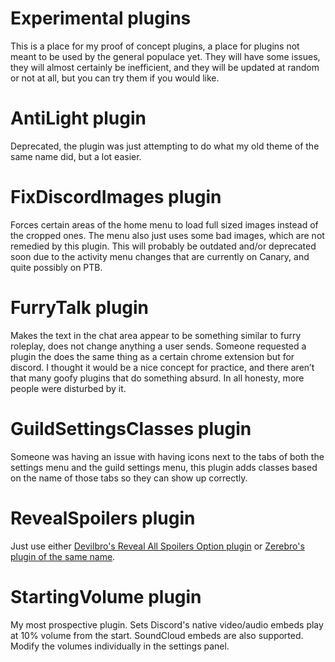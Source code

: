 # Experimental plugins

<div>This is a place for my proof of concept plugins, a place for plugins not meant to be used by the general populace yet. They will have some issues, they will almost certainly be inefficient, and they will be updated at random or not at all, but you can try them if you would like.</div>

# AntiLight plugin

<div>Deprecated, the plugin was just attempting to do what my old theme of the same name did, but a lot easier.</div>

# FixDiscordImages plugin

<div>Forces certain areas of the home menu to load full sized images instead of the cropped ones. The menu also just uses some bad images, which are not remedied by this plugin. This will probably be outdated and/or deprecated soon due to the activity menu changes that are currently on Canary, and quite possibly on PTB.</div>

# FurryTalk plugin

<div>Makes the text in the chat area appear to be something similar to furry roleplay, does not change anything a user sends. Someone requested a plugin the does the same thing as a certain chrome extension but for discord. I thought it would be a nice concept for practice, and there aren’t that many goofy plugins that do something absurd. In all honesty, more people were disturbed by it.</div>

# GuildSettingsClasses plugin

<div>Someone was having an issue with having icons next to the tabs of both the settings menu and the guild settings menu, this plugin adds classes based on the name of those tabs so they can show up correctly.</div>

# RevealSpoilers plugin

<div>Just use either <a href="https://github.com/mwittrien/BetterDiscordAddons/blob/master/Plugins/RevealAllSpoilersOption/RevealAllSpoilersOption.plugin.js">Devilbro's Reveal All Spoilers Option plugin</a> or <a href="https://github.com/rauenzi/BetterDiscordAddons/tree/master/Plugins/RevealSpoilers">Zerebro's plugin of the same name</a>.

# StartingVolume plugin

<div>My most prospective plugin. Sets Discord's native video/audio embeds play at 10% volume from the start. SoundCloud embeds are also supported. Modify the volumes individually in the settings panel.</div>
